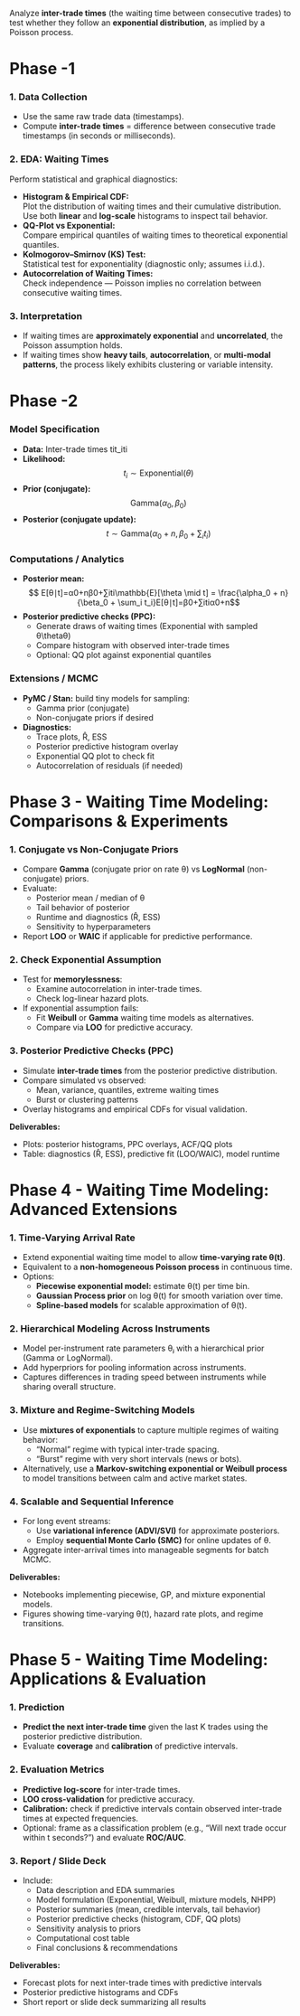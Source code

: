 Analyze **inter-trade times** (the waiting time between consecutive trades) to test whether they follow an **exponential distribution**, as implied by a Poisson process.

# Phase -1
### **1. Data Collection**
- Use the same raw trade data (timestamps).
- Compute **inter-trade times** = difference between consecutive trade timestamps (in seconds or milliseconds).
### **2. EDA: Waiting Times**
Perform statistical and graphical diagnostics:
- **Histogram & Empirical CDF:**  
    Plot the distribution of waiting times and their cumulative distribution.  
    Use both **linear** and **log-scale** histograms to inspect tail behavior.
- **QQ-Plot vs Exponential:**  
    Compare empirical quantiles of waiting times to theoretical exponential quantiles.
- **Kolmogorov–Smirnov (KS) Test:**  
    Statistical test for exponentiality (diagnostic only; assumes i.i.d.).
- **Autocorrelation of Waiting Times:**  
    Check independence — Poisson implies no correlation between consecutive waiting times.
### **3. Interpretation**
- If waiting times are **approximately exponential** and **uncorrelated**, the Poisson assumption holds.
- If waiting times show **heavy tails**, **autocorrelation**, or **multi-modal patterns**, the process likely exhibits clustering or variable intensity.
# Phase -2
### **Model Specification**
- **Data:** Inter-trade times tit_iti​
- **Likelihood:**
$$
t_i \sim \text{Exponential}(\theta)
$$
- **Prior (conjugate):**
$$
\text{Gamma}(\alpha_0, \beta_0)
$$
- **Posterior (conjugate update):**
$$
t \sim \text{Gamma} \Big(\alpha_0 + n, \, \beta_0 + \sum_i t_i \Big)
$$
### **Computations / Analytics**
- **Posterior mean:**
$$
E[θ∣t]=α0+nβ0+∑iti\mathbb{E}[\theta \mid t] = \frac{\alpha_0 + n}{\beta_0 + \sum_i t_i}E[θ∣t]=β0​+∑i​ti​α0​+n​
$$
- **Posterior predictive checks (PPC):**
    - Generate draws of waiting times (Exponential with sampled θ\thetaθ)
    - Compare histogram with observed inter-trade times
    - Optional: QQ plot against exponential quantiles
### **Extensions / MCMC**
- **PyMC / Stan:** build tiny models for sampling:
    - Gamma prior (conjugate)
    - Non-conjugate priors if desired
- **Diagnostics:**
    - Trace plots, R̂, ESS
    - Posterior predictive histogram overlay
    - Exponential QQ plot to check fit
    - Autocorrelation of residuals (if needed)
# Phase 3 - Waiting Time Modeling: Comparisons & Experiments

### **1. Conjugate vs Non-Conjugate Priors**
- Compare **Gamma** (conjugate prior on rate θ) vs **LogNormal** (non-conjugate) priors.
- Evaluate:
  - Posterior mean / median of θ
  - Tail behavior of posterior
  - Runtime and diagnostics (R̂, ESS)
  - Sensitivity to hyperparameters
- Report **LOO** or **WAIC** if applicable for predictive performance.

### **2. Check Exponential Assumption**
- Test for **memorylessness**:
  - Examine autocorrelation in inter-trade times.
  - Check log-linear hazard plots.
- If exponential assumption fails:
  - Fit **Weibull** or **Gamma** waiting time models as alternatives.
  - Compare via **LOO** for predictive accuracy.

### **3. Posterior Predictive Checks (PPC)**
- Simulate **inter-trade times** from the posterior predictive distribution.
- Compare simulated vs observed:
  - Mean, variance, quantiles, extreme waiting times
  - Burst or clustering patterns
- Overlay histograms and empirical CDFs for visual validation.

**Deliverables:**
- Plots: posterior histograms, PPC overlays, ACF/QQ plots
- Table: diagnostics (R̂, ESS), predictive fit (LOO/WAIC), model runtime
# Phase 4 - Waiting Time Modeling: Advanced Extensions
### **1. Time-Varying Arrival Rate**
- Extend exponential waiting time model to allow **time-varying rate θ(t)**.
- Equivalent to a **non-homogeneous Poisson process** in continuous time.
- Options:
  - **Piecewise exponential model:** estimate θ(t) per time bin.
  - **Gaussian Process prior** on log θ(t) for smooth variation over time.
  - **Spline-based models** for scalable approximation of θ(t).
### **2. Hierarchical Modeling Across Instruments**
- Model per-instrument rate parameters θⱼ with a hierarchical prior (Gamma or LogNormal).
- Add hyperpriors for pooling information across instruments.
- Captures differences in trading speed between instruments while sharing overall structure.
### **3. Mixture and Regime-Switching Models**
- Use **mixtures of exponentials** to capture multiple regimes of waiting behavior:
  - “Normal” regime with typical inter-trade spacing.
  - “Burst” regime with very short intervals (news or bots).
- Alternatively, use a **Markov-switching exponential or Weibull process** to model transitions between calm and active market states.
### **4. Scalable and Sequential Inference**
- For long event streams:
  - Use **variational inference (ADVI/SVI)** for approximate posteriors.
  - Employ **sequential Monte Carlo (SMC)** for online updates of θ.
- Aggregate inter-arrival times into manageable segments for batch MCMC.

**Deliverables:**
- Notebooks implementing piecewise, GP, and mixture exponential models.
- Figures showing time-varying θ(t), hazard rate plots, and regime transitions.
# Phase 5 - Waiting Time Modeling: Applications & Evaluation
### **1. Prediction**
- **Predict the next inter-trade time** given the last K trades using the posterior predictive distribution.
- Evaluate **coverage** and **calibration** of predictive intervals.
### **2. Evaluation Metrics**
- **Predictive log-score** for inter-trade times.
- **LOO cross-validation** for predictive accuracy.
- **Calibration:** check if predictive intervals contain observed inter-trade times at expected frequencies.
- Optional: frame as a classification problem (e.g., “Will next trade occur within t seconds?”) and evaluate **ROC/AUC**.
### **3. Report / Slide Deck**
- Include:
  - Data description and EDA summaries
  - Model formulation (Exponential, Weibull, mixture models, NHPP)
  - Posterior summaries (mean, credible intervals, tail behavior)
  - Posterior predictive checks (histogram, CDF, QQ plots)
  - Sensitivity analysis to priors
  - Computational cost table
  - Final conclusions & recommendations

**Deliverables:**
- Forecast plots for next inter-trade times with predictive intervals
- Posterior predictive histograms and CDFs
- Short report or slide deck summarizing all results